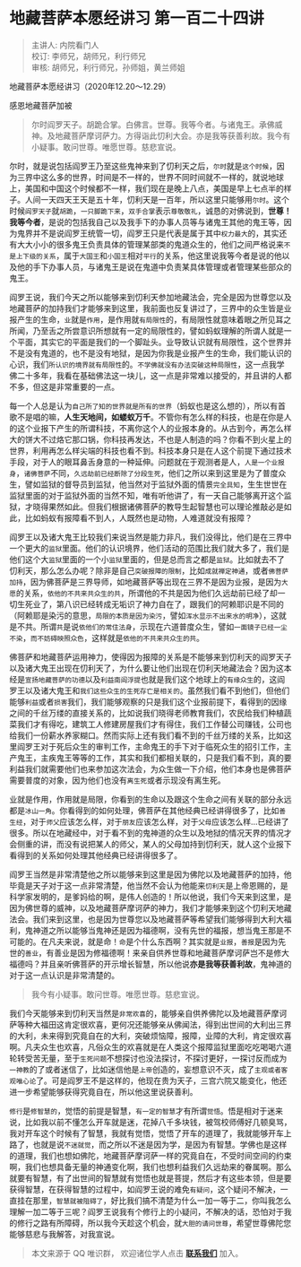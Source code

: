 # 地藏菩萨本愿经讲习 第一百二十四讲

> 主讲人: 内院看门人 <br />
> 校订: 李师兄，胡师兄，利行师兄 <br />
> 审核: 胡师兄，利行师兄，孙师姐，黄兰师姐 <br />

地藏菩萨本愿经讲习（2020年12.20～12.29）

感恩地藏菩萨加被

> 尔时阎罗天子。胡跪合掌。白佛言。世尊。我等今者。与诸鬼王。承佛威神。及地藏菩萨摩诃萨力。方得诣此忉利大会。亦是我等获善利故。我今有小疑事。敢问世尊。唯愿世尊。慈悲宣说。

尔时，就是说包括阎罗王乃至这些鬼神来到了忉利天之后，`尔时`就是`这个时候`，因为三界中这么多的世界，时间是不一样的，世界不同时间就不一样的，就说地球上，美国和中国这个时候都不一样，我们现在是晚上八点，美国是早上七点半的样子。人间一天四天王天是五十年，忉利天是一百年，所以这里只能够用`尔时`。这个时候`阎罗天子`就`胡跪`，`一只脚跪下来`，`双手合掌`表示`尊敬敬礼`，诚恳的对佛说到，**世尊！我等今者**，是说的包括我自己以及我手下的办事人员等与诸鬼王其他的鬼王等，因为鬼界并不是说阎罗王统管一切，阎罗王只是代表是属于其中`权力最大`的，其实还有大大小小的很多鬼王负责具体的管理某部类的鬼道众生的，他们之间严格说来`不是上下级的关系`，属于`大国王`和`小国王`相对`平行`的关系，他这里说我等今者是说的他以及他的手下办事人员，与诸鬼王是说在鬼道中负责某具体管理或者管理某些部众的鬼王。

阎罗王说，我们今天之所以能够来到忉利天参加地藏法会，完全是因为世尊您以及地藏菩萨的加持我们才能够来到这里，我前面也反复讲过了，三界中的众生皆是业报产生的生命，`业`就是`作用`，是作用就`有局限性`的，有局限性就意味着眼之所见耳之所闻，乃至舌之所尝意识所想就有一定的局限性的，譬如蚂蚁理解的所谓人就是一个平面，其实它的平面是我们的一个脚趾头。业导致认识就有局限性，这个世界并不是没有鬼道的，也不是没有地狱，是因为你我是业报产生的生命，我们能认识的心识，我们`所认识的境界就有局限性`的。`不学佛就没有办法突破这种局限性`，这一点我学佛二十多年，我看在基础佛法这一块儿，这一点是非常难以接受的，并且讲的人都不多，但这是非常重要的一点。

每一个人总是认为`自己所了知的世界就是所有的世界`（蚂蚁也是这么想的），所以有首歌不是唱的嘛，**人生天地间，如蝼蚁万千**。不管你有怎么样的科技，也是在你是人的这个业报下产生的所谓科技，不离你这个人的业报本身的。从古到今，再怎么样大的饼大不过烙它那口锅，你科技再发达，不也是人制造的吗？你看不到火星上的世界，利用再怎么样尖端的科技也看不到。科技本身只是在人这个前提下通过技术手段，对于人的眼耳鼻舌身意的一种延伸。问题就在于观测者是人，`人是一个业报身`，`诸佛菩萨`不同，`久远劫前已经断除了分段生死`，他们之所以来到这里是为了普度众生，譬如监狱的督导员到监狱，他当然对于监狱外面的情景`完全具知`，生生世世在监狱里面的对于监狱外面的当然不知，唯有听他讲了，有一天自己能够离开这个监狱，才晓得果然如此。但我们根据诸佛菩萨的教导生起智慧也可以理论推敲必是如此，比如蚂蚁有报障看不到人，人既然也是动物，人难道就没有报障？

阎罗王以及诸大鬼王比较我们来说当然是能力非凡，我们没得比，他们是在三界中一个更大的`监狱`里面。他们的认识境界，他们活动的范围比我们就大多了，我们是他们这个大`监狱`里面的一个小`监狱`里面的，但是总而言之都是`监狱`。比如就去不了忉利天，那么怎么办呢？除非是自己`突破报障的限制`，比如`成就禅定神通`，或者`佛菩萨加持`，因为佛菩萨是三界导师，如地藏菩萨等出现在三界不是因为业报，是因为`大愿`的关系，`依他的不共来共众生的共`，所谓他的不共是因为他们久远劫前已经了却一切生死业了，第八识已经转成无垢识了神力自在了，跟我们的阿赖耶识是不同的（阿赖耶是染污的意思，`局限的本质是因为染污`，譬如`浑水显示不出来水的明净`），这就是不共。所谓`共`是说`依他们的常住法身`，示现在六道普度众生，譬如`一面镜子已经一尘不染`，`而不妨碍映照众色`，这样就是`依他的不共来共众生的共`。

佛菩萨和地藏菩萨运用神力，使得因为报障的关系是不能够来到忉利天的阎罗天子以及诸大鬼王出现在忉利天了，为什么要让他们出现在忉利天地藏法会？因为这本经是`宣扬地藏菩萨的功德`以及`利益南阎浮提`也就是我们这个地球上的`有缘众生`的，这阎罗王以及诸大鬼王和`我们这些众生的生死存亡是相关的`。虽然我们看不到他们，但他们能够`利益`或者`损害`我们，我们能够观察的只是我们这个业报前提下，看得到的因缘之间的千丝万缕的直接关系的，比如说我们晓得老师教育我们，农民给我们种植蔬菜我们才有得吃，建筑工人修建房屋我们才有得住，我们工作替公司赚钱，公司也给我们一份薪水养家糊口。然而实际上还有我们看不到的千丝万缕的关系，比如这里阎罗王对于死后众生的审判工作，主命鬼王的手下对于临死众生的招引工作，主产鬼王，主疾鬼王等等的工作，其实和我们都相关联的，只是我们看不到，真的要利益我们就需要他们也来参加这次法会，为众生做一下介绍，他们本身也是佛菩萨需要普度的对象，因为他们也没有`离生死`或者示现没有离生死。

业就是作用，作用就是局限，你看到的生命以及跟这个生命之间有关联的部分永远都是`冰山一角`。你看得到的如何处理，佛菩萨在其他经典已经讲得很多了，比如`善生经`，对于`师父`应该怎么样，对于`朋友`应该怎么样，对于`父母`应该怎么样...已经讲了很多。所以在地藏经中，对于看不到的鬼神道的众生以及地狱的情况天界的情况才会侧重的讲，而没有说把某人的师父，某人的父母加持到忉利天，就人这个业报下看得到的关系如何处理其他经典已经讲得很多了。

阎罗王当然是非常清楚他之所以能够来到这里是因为佛陀以及地藏菩萨的加持，他毕竟是天子对于这一点非常清楚，他当然不会认为他能来`忉利天`是上帝恩赐的，是科学家发明的，是爹妈给的啊，是伟人创造的！所以他说，我们今天来到这里，是因为佛世尊的威神，以及地藏菩萨摩诃萨的神力，我们才能够来到这个忉利天地藏法会。我们来到这里，也是因为世尊您以及地藏菩萨等希望我们能够得到大利大福利，鬼神道之所以能够当鬼神还是因为福德啊，没有先世的福报，想当鬼王那是不可能的。在凡夫来说，就是命！`命`是个什么东西啊？其实就是`业报`，`善报`是因为先世的`善业`，有善业是因为修福德啊！来亲自供养世尊和地藏菩萨摩诃萨岂不是修大福德吗？并且亲听佛菩萨的开示增长智慧，所以他说**亦是我等获善利故**，鬼神道的对于这一点认识是非常清楚的。

> 我今有小疑事。敢问世尊。唯愿世尊。慈悲宣说。

我们今天能够来到忉利天当然是`非常欢喜`的，能够亲自供养佛陀以及地藏菩萨摩诃萨等种大福田这肯定很欢喜，更何况还能够亲从佛闻法，得到出世间的大利出三界的大利，未来得到究竟自在的大利，突破烦恼障，报障，业障的大利，肯定很欢喜啊。凡夫众生也欢喜，凡俗众生的欢喜就是在人类这个报障监狱里面吃吃喝喝六道轮转受苦无量，至于`生死问题`不想探讨也没法探讨，不探讨更好，一探讨反而成为`一神教`的了或者迷信了，比如迷信他是`上帝`创造的，妄想意识不灭，成了`主观或者客观唯心论`了。可是阎罗王不是这样的，他现在贵为天子，三宫六院又能变化，他还进一步希望能够获得究竟自在，所以他这里说获善利。

`修行`是`修智慧的`，觉悟的前提是智慧，`有一定的智慧`才有所谓`觉悟`。悟是相对于迷来说，比如我以前不懂怎么开车就是迷，花掉八千多块钱，被驾校师傅好几顿臭骂，我对开车这个时候有了智慧，我就有觉悟，觉悟了开车的道理了，我就能够开车上路了，也就是说`不迷就觉`，而之所以不迷是因为学，是因为有智慧。学佛也是这样的道理，我们也想如佛陀，地藏菩萨摩诃萨一样的究竟自在，不受时间空间的约束啊，我们也想具备无量的神通变化啊，我们也想利益我们久远劫来的眷属啊。那么就要有智慧，有了出世间的智慧就有觉悟也就是菩提，然后才有这些本领，但是要获得智慧，在获得智慧的过程中，如阎罗王说的难免`有疑问`，这个疑问不解决，一直挂在那里，`智慧就被阻碍了`，好比我们搞不清楚为什么一加一等于二，你叫我怎么理解一加二等于三呢？阎罗王说我有个修行上的小疑问，不解决的话，恐怕对于我的修行之路有所障碍，所以我今天趁这个机会，就`大胆的请问世尊`，希望世尊佛陀您能够慈悲与我解答，对我宣说。

> 本文来源于 QQ 唯识群， 欢迎诸位学人点击 **[联系我们](https://mp.weixin.qq.com/s/lZCfWjmLjgNR165Tx4_bCQ)** 加入。
